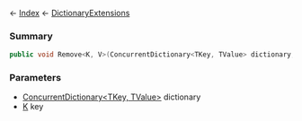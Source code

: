 ← [Index](Api-Index) ← [DictionaryExtensions](System.Collections.Generic.DictionaryExtensions)

### Summary

```csharp
public void Remove<K, V>(ConcurrentDictionary<TKey, TValue> dictionary, K key)
```

### Parameters

* [ConcurrentDictionary<TKey, TValue>](System.Collections.Concurrent.ConcurrentDictionary`2) dictionary
* [K]() key
